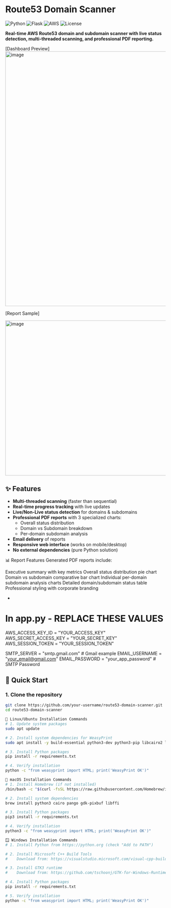 # Route53 Domain Scanner

![Python](https://img.shields.io/badge/Python-3.7%2B-blue?logo=python)
![Flask](https://img.shields.io/badge/Flask-2.0%2B-black?logo=flask)
![AWS](https://img.shields.io/badge/AWS-Route53-orange?logo=amazonaws)
![License](https://img.shields.io/badge/License-MIT-green)

**Real-time AWS Route53 domain and subdomain scanner with live status detection, multi-threaded scanning, and professional PDF reporting.**

[Dashboard Preview]
<img width="1540" height="800" alt="image" src="https://github.com/user-attachments/assets/c9db9936-6161-4f6b-87cc-1f35021fe965" />


[Report Sample]

<img width="647" height="487" alt="image" src="https://github.com/user-attachments/assets/b0243971-f77c-4fb8-b2a6-2f3c1836f3b1" />

## ✨ Features

- **Multi-threaded scanning** (faster than sequential)
- **Real-time progress tracking** with live updates
- **Live/Non-Live status detection** for domains & subdomains
- **Professional PDF reports** with 3 specialized charts:
  - Overall status distribution
  - Domain vs Subdomain breakdown
  - Per-domain subdomain analysis
- **Email delivery** of reports
- **Responsive web interface** (works on mobile/desktop)
- **No external dependencies** (pure Python solution)

📊 Report Features
Generated PDF reports include:

Executive summary with key metrics
Overall status distribution pie chart
Domain vs subdomain comparative bar chart
Individual per-domain subdomain analysis charts
Detailed domain/subdomain status table
Professional styling with corporate branding

- 
# In app.py - REPLACE THESE VALUES
AWS_ACCESS_KEY_ID = "YOUR_ACCESS_KEY"
AWS_SECRET_ACCESS_KEY = "YOUR_SECRET_KEY"
AWS_SESSION_TOKEN = "YOUR_SESSION_TOKEN"

SMTP_SERVER = "smtp.gmail.com"  # Gmail example
EMAIL_USERNAME = "your_email@gmail.com"
EMAIL_PASSWORD = "your_app_password"  # SMTP  Password



## 🚀 Quick Start

### 1. Clone the repository
```bash
git clone https://github.com/your-username/route53-domain-scanner.git
cd route53-domain-scanner

🐧 Linux/Ubuntu Installation Commands
# 1. Update system packages
sudo apt update

# 2. Install system dependencies for WeasyPrint
sudo apt install -y build-essential python3-dev python3-pip libcairo2 libpango-1.0-0 libpangocairo-1.0-0 libgdk-pixbuf2.0-0 libffi-dev shared-mime-info

# 3. Install Python packages
pip install -r requirements.txt

# 4. Verify installation
python -c "from weasyprint import HTML; print('WeasyPrint OK')"

🍎 macOS Installation Commands
# 1. Install Homebrew (if not installed)
/bin/bash -c "$(curl -fsSL https://raw.githubusercontent.com/Homebrew/install/HEAD/install.sh)"

# 2. Install system dependencies
brew install python3 cairo pango gdk-pixbuf libffi

# 3. Install Python packages
pip3 install -r requirements.txt

# 4. Verify installation
python3 -c "from weasyprint import HTML; print('WeasyPrint OK')"

🪟 Windows Installation Commands
# 1. Install Python from https://python.org (check "Add to PATH")

# 2. Install Microsoft C++ Build Tools
#    Download from: https://visualstudio.microsoft.com/visual-cpp-build-tools/

# 3. Install GTK3 runtime
#    Download from: https://github.com/tschoonj/GTK-for-Windows-Runtime-Environment-Installer

# 4. Install Python packages
pip install -r requirements.txt

# 5. Verify installation
python -c "from weasyprint import HTML; print('WeasyPrint OK')"

